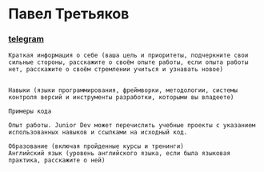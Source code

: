 
   # Павел Третьяков
   ### [telegram](https://t.me/user8)

    Краткая информация о себе (ваша цель и приоритеты, подчеркните свои сильные стороны, расскажите о своём опыте работы, если опыта работы нет, расскажите о своём стремлении учиться и узнавать новое)
    

    Навыки (языки программирования, фреймворки, методологии, системы контроля версий и инструменты разработки, которыми вы владеете)

    Примеры кода

    Опыт работы. Junior Dev может перечислить учебные проекты с указанием использованных навыков и ссылками на исходный код.

    Образование (включая пройденные курсы и тренинги)
    Английский язык (уровень английского языка, если была языковая практика, расскажите о ней)

